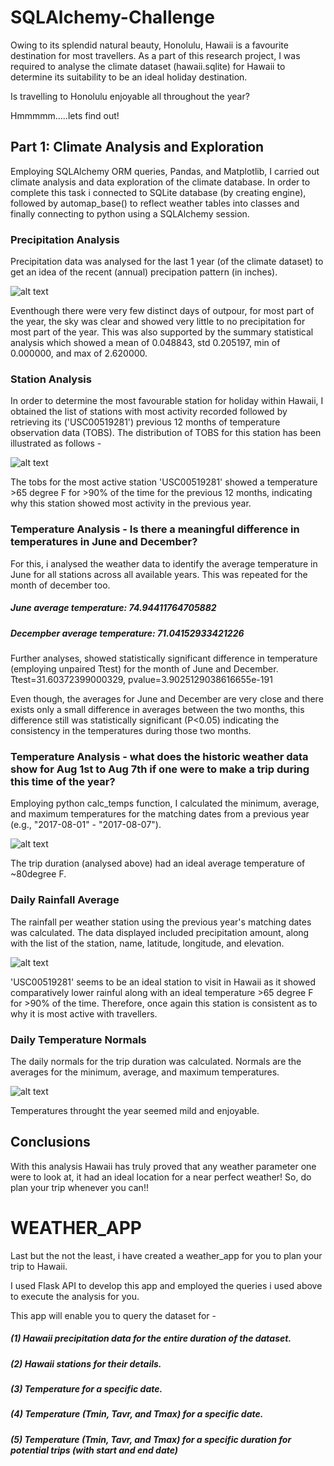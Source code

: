 # SQLAlchemy-Challenge

Owing to its splendid natural beauty, Honolulu, Hawaii is a favourite destination for most travellers.  As a part of this research project,  I was required to analyse the climate dataset (hawaii.sqlite) for Hawaii to determine its suitability to be an ideal holiday destination.

Is travelling to Honolulu enjoyable all throughout the year? 

Hmmmmm.....lets find out!

## Part 1: Climate Analysis and Exploration
Employing SQLAlchemy ORM queries, Pandas, and Matplotlib, I carried out climate analysis and data exploration of the climate database. In order to complete this task i connected to SQLite database (by creating engine), followed by automap_base() to reflect weather tables into classes and finally connecting to python using a SQLAlchemy session.

### Precipitation Analysis
Precipitation data was analysed for the last 1 year (of the climate dataset) to get an idea of the recent (annual) precipation pattern (in inches).

![alt text](https://github.com/fbrowther/SQLAlchemy-Challenge/blob/main/Images/Annual_Precipitation_Hawaii.png)

Eventhough there were very few distinct days of outpour, for most part of the year, the sky was clear and showed very little to no precipitation for most part of the year. This was also supported by the summary statistical analysis which showed a mean	of 0.048843, std 0.205197, min of 0.000000, and max of 2.620000.


### Station Analysis
In order to determine the most favourable station for holiday within Hawaii, I obtained the list of stations with most activity recorded followed by retrieving its ('USC00519281') previous 12 months of temperature observation data (TOBS). The distribution of TOBS for this station has been illustrated as follows -

![alt text](https://github.com/fbrowther/SQLAlchemy-Challenge/blob/main/Images/Temperature%20in%20highly_active_station.png)

The tobs for the most active station 'USC00519281' showed a temperature >65 degree F for >90% of the time for the previous 12 months, indicating why this station showed most activity in the previous year.

### Temperature Analysis - Is there a meaningful difference in temperatures in June and December?
For this, i analysed the weather data to identify the average temperature in June for all stations across all available years. This was repeated for the month of december too. 

##### June average temperature:  74.94411764705882
##### Decempber average temperature:  71.04152933421226

Further analyses, showed statistically significant difference in temperature (employing unpaired Ttest) for the month of June and December.
Ttest=31.60372399000329, 
pvalue=3.9025129038616655e-191 

Even though, the averages for June and December are very close and there exists only a small difference in averages between the two months, this difference still was statistically significant (P<0.05) indicating the consistency in the temperatures during those two months.

### Temperature Analysis - what does the historic weather data show for Aug 1st to Aug 7th if one were to make a trip during this time of the year?
Employing python calc_temps function, I calculated the minimum, average, and maximum temperatures for the matching dates from a previous year (e.g., "2017-08-01" - "2017-08-07").

![alt text](https://github.com/fbrowther/SQLAlchemy-Challenge/blob/main/Images/Trip_average_temp.png)

The trip duration (analysed above) had an ideal average temperature of ~80degree F.

### Daily Rainfall Average
The rainfall per weather station using the previous year's matching dates was calculated. The data displayed included precipitation amount, along with the list of the station, name, latitude, longitude, and elevation.

![alt text](https://github.com/fbrowther/SQLAlchemy-Challenge/blob/main/Images/data_stationrain.png)

'USC00519281' seems to be an ideal station to visit in Hawaii as it showed comparatively lower rainful along with an ideal temperature >65 degree F for >90% of the time. Therefore, once again this station is consistent as to why it is most active with travellers.

### Daily Temperature Normals
The daily normals for the trip duration was calculated. Normals are the averages for the minimum, average, and maximum temperatures.

![alt text](https://github.com/fbrowther/SQLAlchemy-Challenge/blob/main/Images/TempNormalsforTrip.png)

Temperatures throught the year seemed mild and enjoyable.

## Conclusions
With this analysis Hawaii has truly proved that any weather parameter one were to look at, it had an ideal location for a near perfect weather!
So, do plan your trip whenever you can!!

# WEATHER_APP
Last but the not the least, i have created a weather_app for you to plan your trip to Hawaii. 

I used Flask API to develop this app and employed the queries i used above to execute the analysis for you. 

This app will enable you to query the dataset for -
##### (1) Hawaii precipitation data for the entire duration of the dataset.
##### (2) Hawaii stations for their details.
##### (3) Temperature for a specific date.
##### (4) Temperature (Tmin, Tavr, and Tmax) for a specific date.
##### (5) Temperature (Tmin, Tavr, and Tmax) for a specific duration for potential trips (with start and end date) 
